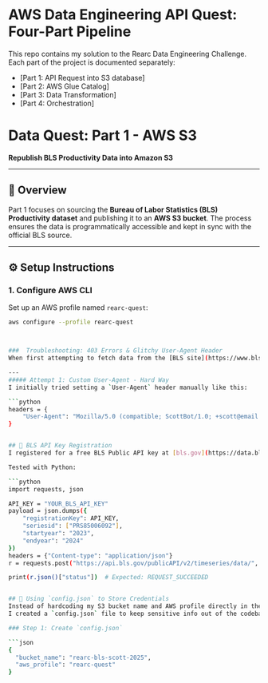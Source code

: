 # AWS Data Engineering API Quest: Four-Part Pipeline

This repo contains my solution to the Rearc Data Engineering Challenge.  
Each part of the project is documented separately:

- [Part 1: API Request into S3 database]
- [Part 2: AWS Glue Catalog]
- [Part 3: Data Transformation]
- [Part 4: Orchestration]

# Data Quest: Part 1 - AWS S3
**Republish BLS Productivity Data into Amazon S3**

---
## 📌 Overview
Part 1 focuses on sourcing the **Bureau of Labor Statistics (BLS) Productivity dataset** and publishing it to an **AWS S3 bucket**. The process ensures the data is programmatically accessible and kept in sync with the official BLS source.

---
## ⚙️ Setup Instructions

### 1. Configure AWS CLI
Set up an AWS profile named `rearc-quest`:
```bash
aws configure --profile rearc-quest



###  Troubleshooting: 403 Errors & Glitchy User-Agent Header
When first attempting to fetch data from the [BLS site](https://www.bls.gov/), I ran into **403 Forbidden errors**. Based on BLS’s API access policy, requests must include a `User-Agent` header with valid contact info, or else automated traffic may be blocked.

---
##### Attempt 1: Custom User-Agent - Hard Way
I initially tried setting a `User-Agent` header manually like this:

```python
headers = {
    "User-Agent": "Mozilla/5.0 (compatible; ScottBot/1.0; +scott@email.com)"
}


## 🔑 BLS API Key Registration
I registered for a free BLS Public API key at [bls.gov](https://data.bls.gov/registrationEngine/) and received it by email.

Tested with Python:

```python
import requests, json

API_KEY = "YOUR_BLS_API_KEY"
payload = json.dumps({
    "registrationKey": API_KEY,
    "seriesid": ["PRS85006092"],
    "startyear": "2023",
    "endyear": "2024"
})
headers = {"Content-type": "application/json"}
r = requests.post("https://api.bls.gov/publicAPI/v2/timeseries/data/", data=payload, headers=headers)

print(r.json()["status"])  # Expected: REQUEST_SUCCEEDED


## 🔐 Using `config.json` to Store Credentials
Instead of hardcoding my S3 bucket name and AWS profile directly in the script,  
I created a `config.json` file to keep sensitive info out of the codebase.

### Step 1: Create `config.json`

```json
{
  "bucket_name": "rearc-bls-scott-2025",
  "aws_profile": "rearc-quest"
}
